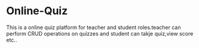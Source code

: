 # Online-Quiz
This is a online quiz platform for teacher and student roles.teacher can perform CRUD operations on quizzes and student can takje quiz,view score etc..

